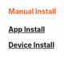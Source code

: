 ### <h4 style="color: #FF6025;">Manual Install</h4>
**[App Install](/echo-speaks-docs/installation/hubitat/app_install)**

**[Device Install](/echo-speaks-docs/installation/hubitat/device_install)**
